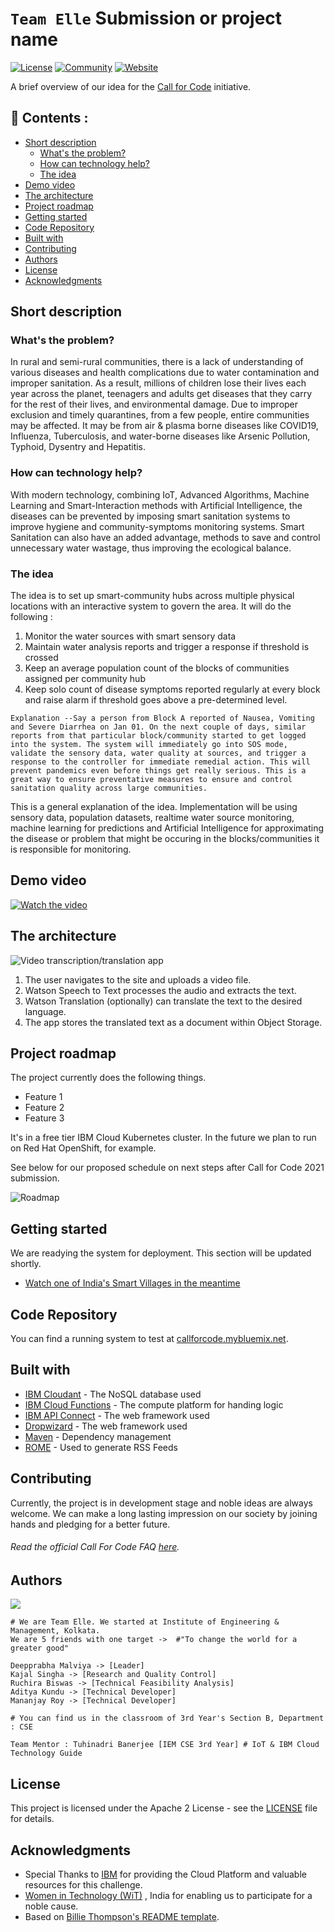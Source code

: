 # `Team Elle` Submission or project name 

[![License](https://img.shields.io/badge/License-Apache2-blue.svg)](https://www.apache.org/licenses/LICENSE-2.0) [![Community](https://img.shields.io/badge/Join-Community-yellow)](https://developer.ibm.com/callforcode/get-started/) [![Website](https://img.shields.io/badge/IBM-CallForCode-teal)](https://developer.ibm.com/podcasts/call-for-code-podcast/) 

A brief overview of our idea for the [Call for Code](https://developer.ibm.com/callforcode/) initiative. 



## :fallen_leaf: Contents :


  - [Short description](#short-description)
    - [What's the problem?](#whats-the-problem)
    - [How can technology help?](#how-can-technology-help)
    - [The idea](#the-idea)
  - [Demo video](#demo-video)
  - [The architecture](#the-architecture)
  - [Project roadmap](#project-roadmap)
  - [Getting started](#getting-started)
  - [Code Repository](#code-repository)
  - [Built with](#built-with)
  - [Contributing](#contributing)
  - [Authors](#authors)
  - [License](#license)
  - [Acknowledgments](#acknowledgments)

## Short description

### What's the problem?

In rural and semi-rural communities, there is a lack of understanding of various diseases and health complications due to water contamination and improper sanitation. As a result, millions of children lose their lives each year across the planet, teenagers and adults get diseases that they carry for the rest of their lives, and environmental damage. Due to improper exclusion and timely quarantines, from a few people, entire communities may be affected. It may be from air & plasma borne diseases like COVID19, Influenza, Tuberculosis, and water-borne diseases like Arsenic Pollution, Typhoid, Dysentry and Hepatitis.

### How can technology help?

With modern technology, combining IoT, Advanced Algorithms, Machine Learning and Smart-Interaction methods with Artificial Intelligence, the diseases can be prevented by imposing smart sanitation systems to improve hygiene and community-symptoms monitoring systems. Smart Sanitation can also have an added advantage, methods to save and control unnecessary water wastage, thus improving the ecological balance.

### The idea

The idea is to set up smart-community hubs across multiple physical locations with an interactive system to govern the area. It will do the following :
1) Monitor the water sources with smart sensory data
2) Maintain water analysis reports and trigger a response if threshold is crossed
3) Keep an average population count of the blocks of communities assigned per community hub
4) Keep solo count of disease symptoms reported regularly at every block and raise alarm if threshold goes above a pre-determined level. 

`Explanation --Say a person from Block A reported of Nausea, Vomiting and Severe Diarrhea on Jan 01. On the next couple of days, similar reports from that particular block/community started to get logged into the system. The system will immediately go into SOS mode, validate the sensory data, water quality at sources, and trigger a response to the controller for immediate remedial action. This will prevent pandemics even before things get really serious. This is a great way to ensure preventative measures to ensure and control sanitation quality across large communities. `

This is a general explanation of the idea. Implementation will be using sensory data, population datasets, realtime water source monitoring, machine learning for predictions and Artificial Intelligence for approximating the disease or problem that might be occuring in the blocks/communities it is responsible for monitoring.

## Demo video

[![Watch the video](https://github.com/Call-for-Code/Liquid-Prep/blob/master/images/readme/IBM-interview-video-image.png)](https://youtu.be/vOgCOoy_Bx0)

## The architecture

![Video transcription/translation app](https://developer.ibm.com/developer/tutorials/cfc-starter-kit-speech-to-text-app-example/images/cfc-covid19-remote-education-diagram-2.png)

1. The user navigates to the site and uploads a video file.
2. Watson Speech to Text processes the audio and extracts the text.
3. Watson Translation (optionally) can translate the text to the desired language.
4. The app stores the translated text as a document within Object Storage.


## Project roadmap

The project currently does the following things.

- Feature 1
- Feature 2
- Feature 3

It's in a free tier IBM Cloud Kubernetes cluster. In the future we plan to run on Red Hat OpenShift, for example.

See below for our proposed schedule on next steps after Call for Code 2021 submission.

![Roadmap](./images/roadmap.jpg)

## Getting started

We are readying the system for deployment. This section will be updated shortly.

- [Watch one of India's Smart Villages in the meantime](https://www.youtube.com/watch?v=TR2zWze-Te4&ab_channel=AmritVatsaAmritVatsa)

## Code Repository

You can find a running system to test at [callforcode.mybluemix.net](http://callforcode.mybluemix.net/).

## Built with

- [IBM Cloudant](https://cloud.ibm.com/catalog?search=cloudant#search_results) - The NoSQL database used
- [IBM Cloud Functions](https://cloud.ibm.com/catalog?search=cloud%20functions#search_results) - The compute platform for handing logic
- [IBM API Connect](https://cloud.ibm.com/catalog?search=api%20connect#search_results) - The web framework used
- [Dropwizard](http://www.dropwizard.io/1.0.2/docs/) - The web framework used
- [Maven](https://maven.apache.org/) - Dependency management
- [ROME](https://rometools.github.io/rome/) - Used to generate RSS Feeds

## Contributing

Currently, the project is in development stage and noble ideas are always welcome. We can make a long lasting impression on our society by joining hands and pledging for a better future. 

###### Read the official Call For Code FAQ [here](https://callforcode.org/faq/).

## Authors

  <img src="https://raw.githubusercontent.com/DeepprabhaMalviya/Call-for-Code---Elle/main/images/bannerimg.png" />

    # We are Team Elle. We started at Institute of Engineering & Management, Kolkata.
	We are 5 friends with one target ->  #"To change the world for a greater good"
	
	Deepprabha Malviya -> [Leader]
    Kajal Singha -> [Research and Quality Control]
    Ruchira Biswas -> [Technical Feasibility Analysis]
    Aditya Kundu -> [Technical Developer]
    Mananjay Roy -> [Technical Developer]
	
	# You can find us in the classroom of 3rd Year's Section B, Department : CSE
	
`Team Mentor : Tuhinadri Banerjee [IEM CSE 3rd Year] # IoT & IBM Cloud Technology Guide`
## License

This project is licensed under the Apache 2 License - see the [LICENSE](LICENSE) file for details.

## Acknowledgments

- Special Thanks to [IBM](https://www.ibm.com/in-en) for providing the Cloud Platform and valuable resources for this challenge.
- [Women in Technology (WiT)](https://wit-ace.com/) , India for enabling us to participate for a noble cause.
- Based on [Billie Thompson's README template](https://gist.github.com/PurpleBooth).



